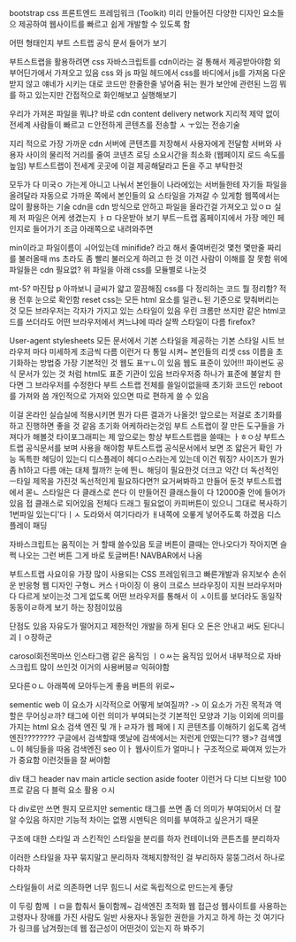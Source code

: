 bootstrap
css 프론트엔드 프레임워크 (Toolkit)
미리 만들어진 다양한 디자인 요소들으 제공하여 웹사이트를 빠르고 쉽게 개발할 수 있도록 함

어떤 형태인지 부트 스트랩 공식 문서 들어가 보기

부트스트랩을 활용하려면 css 자바스크립트를 cdn이라는 걸 통해서 제공받아야함
외부어딘가에서 가져오고 있음 css 와 js 파일
헤드에서 css를 바디에서 js를 가져옴
다운받지 않고 얘네가 시키는 대로 코드만 한줄한줄 넣어줌
뒤는 뭔가 보안에 관련된 느낌
뭐를 하고 있는지만 간접적으로 화인해보고 실행해보기

우리가 가져온 파일을 뭐냐?
바로 cdn
content delivery network
지리적 제약 없이 전세계 사람들이 빠르고 ㄷ안전하게 콘텐츠를 전송할 ㅅ ㅜ있는 전송기술

지리 적으로 가장 가까운 cdn 서버에 콘텐츠를 저장해서 사용자에게 전달함
서버와 사용자 사이의 물리적 거리를 줄여 코넨츠 로딩 소요시간을 최소화
(웹페이지 로드 속도를 높임)
부트스트랩이 전세계 곳곳에 이걸 제공해달라고 돈을 주고 부탁한것

모두가 다 미국ㅇ 가는게 아니고 나눠서 본인들이 나라에있는 서버들한테 자기들 파일을 올려달라
자동으로 가까운 쪽에서 본인들의 요 스타일을 가져갈 수 있게함
웹쪽에서는 많이 활용하는 기술
cdn을 
cdn 방식으로 안하고 파일을 올라간걸 가져오고 있ㅇㅁ
실제 저 파일은 어케 생겼는지 ㅏㅁ 다운받아 보기
부트ㅡ트랩 홈페이지에서 가장 메인 페인지로 들어가기
조금 아래쪽으로 내려와주면

min이라고 파일이름이 ㅚ어있는데 minifide? 라고 해서 줄여버린것
몇천 몇만줄 짜리를 불러올때 ms 초라도 좀 빨리 불러오게 하려고 한 것
이건 사람이 이해를 잘 못함
위에 파일들은 cdn 필요없?
위 파일을 아래 css를 모듈별로 나눈것

mt-5?
마진탑
p
아까보니 글씨가 얇고 깔끔해짐
css를 다 정리하는 코드
뭘 정리함?
적용 전후
 눈으로 확인함
 reset css는
 모든 html 요소를 일관ㄴ된 기준으로 맞춰버리는 것
 모든 브라우저는 각자가 가지고 있는 스타일이 있음
 우린 크롬만 쓰지만 같은 html코드를 쓰더라도 어떤 브라우저에서 켜느냐에 따라 살짝 스타일이 다름
 firefox?

 User-agent stylesheets
 모든 문서에서 기본 스타일을 제공하는 기본 스타일 시트
 브라우저 마다 미세하게 조금씩 다름
 이런거 다 통일 시켜~ 
 본인들의 리셋 css 이름을 초기화하는 방법중 가장 기본적인 것
 웹도 표ㅜㄴ이 있음
 웹도 표준이 있어!!!
 파이썬도 공식 문서가 있는 것 처럼 html도 표준 기관이 있음
 브라우저중 하나가 표준에 불알치 한다면 그 브라우저를 수정한다
 부트 스트랩 전체를 쓸일이없을때 초기화 코드인 reboot를 가져와 씀
 개인적으로 가져와 있으면 따로 편하게 쓸 수 있음


이걸 온라인 실습실에 적용시키면 뭔가 다른 결과가 나올것!
앞으로는 저걸로 초기화를 하고 진행하면 좋을 것 같음
초기화 어케하라는것임
부트 스트랩이 잘 만든 도구들을 가져다가 해볼것
타이포그래피는 제
앞으로는 항상 부트스트랩을 쓸때는 ㅏㅎㅇ상 부트스트랩 공식문서를 보며 사용을 해야함
부트스트랩 공식문서에서 보면 조 얇은거 확인 가능
독특한 헤딩이 있는디
디스플레이 헤디ㅇ스라는게 있는데 이건 뭐징?
사이즈가 뭔가 좀 h1하고 다름
애는 대체 뭘까?!
눈에 띈ㄴ 해딩이 필요한것
더크고 약간 더 독선적인 ㅡ타일 제목을 가진것
독선적인게 필요하다면?!
요거써봐하고 만들어 둔것
부트스트랩에서 몯ㄴ 스타일은 다 클래스로 쓴다
이 만들어진 클래스들이 다 12000줄 안에 들어가 있음
접 클래스로 되어있음
전체다
드래그 필요없이
카피버튼이 있으니 그대로 복사하기
1번파일 있는디'다ㅣㅅ 도라와서 여기다라가
 ㅐ내쪽에 오롷게 넣어주도록 하겠음
 디스플레이 패딩

 자바스크립트는 움직이는 거 할때 쓸수있음
 토글 버튼이 클때는 안나오다가 작아지면 슬쩍 나오는 그런 버튼
 그게 바로 토글버튼!
 NAVBAR에서 나옴

부트스트랩 사요이유
가장 많이 사용되는 CSS 프레임워크고
빠른개발과 유지보수
손쉬운 반응형 웹 디자인 구형ㄴ
커스ㅓ마이징 이 용이
크로스 브라우징이 지원
브라우저마다 다르게 보이는것
그게 없도록
어떤 브라우저를 통해서 이 ㅅ이트를 보더라도 동일작동동이ㄹ하게 보기 하는 장점이있음

단점도 있음
자유도가 떨어지고 제한적인 개발을 하게 된다
오 돈은 안내고 써도 된다니 괴ㅣㅇ장하군

carosol회전목마쓰
인스타그램 같은 움직임 ㅣㅇㅆ는
움직임 있어서 내부적으로 자바스크립트 많이 쓰인것
이거의 사용버븡ㄹ 익혀야함


모다른ㅇㄴ 아래쪽에 모아두는게 좋음 버튼의 위로~

sementic web
이 요소가 시각적으로 어떻게 보여질까?
-> 이 요소가 가진 목적과 역할은 무어싱ㄹ까?
태그에 이런 의미가 부여되는것
기본적인 모양과 기능 이외에 의미를 가지는 html 요소
검색 엔진 및 개ㅏㄹ자가 웹 페에ㅣ지 콘텐츠를 이해하기 쉽도록
검색 엔진????????
구글에서 검색할때 옛날에 검색에서는 저런게 안떴는디??
왱>?
검색엕ㄴ이 헤딩들을 따옴
검색엔진 seo
이ㅏ 웹사이트가 얼마니ㅏ 구조적으로 짜여져 있는가가 중요함
이런것들을 잘 써야함

div 태그
header
nav
main
article
section
aside
footer
이런거 다 디브
디브랑 100프로 같음
다 블럭 요소
활용 ㅇ시

다 div로만 쓰면 뭔지 모르지만
sementic 태그를 쓰면 좀 더 의미가 부여되어서 더 잘 알 수있음
하지만 기능적 차이는 없쪙
시멘틱은 의미를 부여하고 싶은거기 때문

구조에 대한 스타일 과 스킨적인 스타일을 분리를 하자
컨테이너와 콘튼츠를 분리하자

이러한 스타일을 자꾸 묶지말고 분리하자
객체지향적인 걸 부리하자
뭉뚱그려서 하나로 다하자

스타일들이 서로 의존하면 너무 힘드니 서로 독립적으로 만드는게 좋당

이 두링 함께 ㅣㅁ을 합춰서 둘이함께~
검색엔진 초적화 웹 접근성
웹사이트를 사용하는 고령자나 장애를 가진 사람도 일반 사용자나 동일한 권한을 가지고 하게 하는 것
여기다가 링크를 남겨줬는데 웹 접근성이 어떤것이 있는지 하 봐주기
